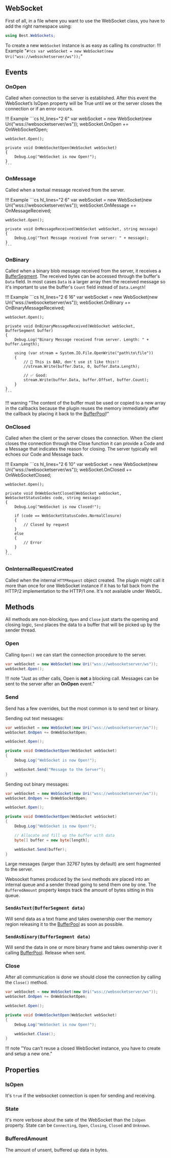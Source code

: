## WebSocket

First of all, in a file where you want to use the WebSocket class, you have to add the right namespace using:
```cs
using Best.WebSockets;
```

To create a new `WebSocket` instance is as easy as calling its constructor:
!!! Example "`#!cs var webSocket = new WebSocket(new Uri("wss://websocketserver/ws"));`"

## Events

### OnOpen

Called when connection to the server is established.
After this event the WebSocket’s IsOpen property will be True until we or the server closes the connection or if an error occurs.

!!! Example
    ```cs hl_lines="2 6"
    var webSocket = new WebSocket(new Uri("wss://websocketserver/ws"));
    webSocket.OnOpen += OnWebSocketOpen;

    webSocket.Open();

    private void OnWebSocketOpen(WebSocket webSocket)
    {
	    Debug.Log("WebSocket is now Open!");
    }
    ```

### OnMessage

Called when a textual message received from the server.

!!! Example
    ```cs hl_lines="2 6"
    var webSocket = new WebSocket(new Uri("wss://websocketserver/ws"));
    webSocket.OnMessage += OnMessageReceived;

    webSocket.Open();

    private void OnMessageReceived(WebSocket webSocket, string message)
    {
	    Debug.Log("Text Message received from server: " + message);
    }
    ```

### OnBinary

Called when a binary blob message received from the server, it receives a [BufferSegment](../../HTTP/api-reference/Memory/BufferSegment.md).
The received bytes can be accessed through the buffer's `Data` field. In most cases `Data` is a larger array then the received message so it's important to use the buffer's `Count` field instead of `Data.Length`!

!!! Example
    ```cs hl_lines="2 6 16"
    var webSocket = new WebSocket(new Uri("wss://websocketserver/ws"));
    webSocket.OnBinary += OnBinaryMessageReceived;

    webSocket.Open();

    private void OnBinaryMessageReceived(WebSocket webSocket, BufferSegment buffer)
    {
	    Debug.Log("Binary Message received from server. Length: " + buffer.Length);

        using (var stream = System.IO.File.OpenWrite("path\to\file"))
        {
            // 📛 This is BAD, don't use it like this!!
            //stream.Write(buffer.Data, 0, buffer.Data.Length);

            // ✅ Good:
            stream.Write(buffer.Data, buffer.Offset, buffer.Count);
        }
    }
    ```

!!! warning "The content of the buffer must be used or copied to a new array in the callbacks because the plugin reuses the memory immediately after the callback by placing it back to the [BufferPool](../../HTTP/api-reference/Memory/BufferPool.md)!"

### OnClosed

Called when the client or the server closes the connection.
When the client closes the connection through the Close function it can provide a Code and a Message that indicates the reason for closing. 
The server typically will echoes our Code and Message back.

!!! Example
    ```cs hl_lines="2 6 10"
    var webSocket = new WebSocket(new Uri("wss://websocketserver/ws"));
    webSocket.OnClosed += OnWebSocketClosed;

    webSocket.Open();

    private void OnWebSocketClosed(WebSocket webSocket, WebSocketStatusCodes code, string message)
    {
	    Debug.Log("WebSocket is now Closed!");

        if (code == WebSocketStatusCodes.NormalClosure)
        {
            // Closed by request
        }
        else
        {
            // Error
        }
    }
    ```

### OnInternalRequestCreated

Called when the internal `HTTPRequest` object created. The plugin might call it more than once for one WebSocket instance if it has to fall back from the HTTP/2 implementation to the HTTP/1 one. It's not available under WebGL.

## Methods

All methods are non-blocking, `Open` and `Close` just starts the opening and closing logic, `Send` places the data to a buffer that will be picked up by the sender thread.

### Open

Calling `Open()` we can start the connection procedure to the server.

```cs
var webSocket = new WebSocket(new Uri("wss://websocketserver/ws"));
webSocket.Open();
```
!!! note "Just as other calls, Open is **not** a blocking call. Messages can be sent to the server after an **OnOpen** event."

### Send

Send has a few overrides, but the most common is to send text or binary.

Sending out text messages:
```cs hl_lines="10"
var webSocket = new WebSocket(new Uri("wss://websocketserver/ws"));
webSocket.OnOpen += OnWebSocketOpen;

webSocket.Open();

private void OnWebSocketOpen(WebSocket webSocket)
{
	Debug.Log("WebSocket is now Open!");

    webSocket.Send("Message to the Server");
}
```

Sending out binary messages:
```cs hl_lines="13"
var webSocket = new WebSocket(new Uri("wss://websocketserver/ws"));
webSocket.OnOpen += OnWebSocketOpen;

webSocket.Open();

private void OnWebSocketOpen(WebSocket webSocket)
{
	Debug.Log("WebSocket is now Open!");

    // Allocate and fill up the buffer with data
    byte[] buffer = new byte[length];

    webSocket.Send(buffer);
}
```

Large messages (larger than 32767 bytes by default) are sent fragmented to the server.

Websocket frames produced by the `Send` methods are placed into an internal queue and a sender thread going to send them one by one. The `BufferedAmount` property keeps track the amount of bytes sitting in this queue. 

### `SendAsText(BufferSegment data)`

Will send data as a text frame and takes owenership over the memory region releasing it to the [BufferPool](../../HTTP/api-reference/Memory/BufferPool.md) as soon as possible.

### `SendAsBinary(BufferSegment data)`

Will send the data in one or more binary frame and takes ownership over it calling [BufferPool](../../HTTP/api-reference/Memory/BufferPool.md). Release when sent.

### Close

After all communication is done we should close the connection by calling the `Close()` method.

```cs hl_lines="10"
var webSocket = new WebSocket(new Uri("wss://websocketserver/ws"));
webSocket.OnOpen += OnWebSocketOpen;

webSocket.Open();

private void OnWebSocketOpen(WebSocket webSocket)
{
	Debug.Log("WebSocket is now Open!");

    webSocket.Close();
}
```

!!! note "You can’t reuse a closed WebSocket instance, you have to create and setup a new one."

## Properties

### IsOpen

It's `true` if the websocket connection is open for sending and receiving.

### State

It's more verbose about the sate of the WebSocket than the `IsOpen` property. State can be `Connecting`, `Open`, `Closing`, `Closed` and `Unknown`.

### BufferedAmount

The amount of unsent, buffered up data in bytes.